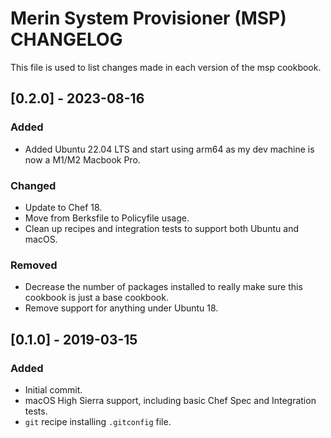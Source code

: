 # Merin System Provisioner (MSP) CHANGELOG

This file is used to list changes made in each version of the msp cookbook.


## [0.2.0] - 2023-08-16
### Added
- Added Ubuntu 22.04 LTS and start using arm64 as my dev machine is now a M1/M2 Macbook Pro. 

### Changed
- Update to Chef 18.
- Move from Berksfile to Policyfile usage. 
- Clean up recipes and integration tests to support both Ubuntu and macOS. 

### Removed
- Decrease the number of packages installed to really make sure this cookbook is just a base cookbook. 
- Remove support for anything under Ubuntu 18. 

## [0.1.0] - 2019-03-15
### Added
- Initial commit.
- macOS High Sierra support, including basic Chef Spec and Integration tests. 
- `git` recipe installing `.gitconfig` file. 

